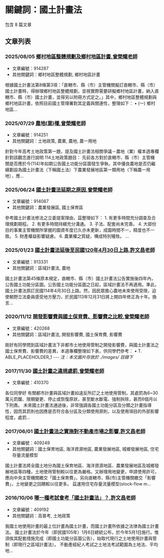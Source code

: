 # 關鍵詞：國土計畫法

包含 8 篇文章

## 文章列表

### 2025/08/05 [鄉村地區整體規劃及鄉村地區計畫,曾榮耀老師](../../articles/914287_%E9%84%89%E6%9D%91%E5%9C%B0%E5%8D%80%E6%95%B4%E9%AB%94%E8%A6%8F%E5%8A%83%E5%8F%8A%E9%84%89%E6%9D%91%E5%9C%B0%E5%8D%80%E8%A8%88%E7%95%AB%2C%E6%9B%BE%E6%A6%AE%E8%80%80%E8%80%81%E5%B8%AB.md)
- 文章編號：914287
- 其他關鍵詞：鄉村地區整體規劃, 鄉村地區計畫

根據國土計畫法第8條第3項：「直轄市、縣（市）主管機關擬訂直轄市、縣（市）國土計畫時，得辦理鄉村地區整體規劃，並視實際需要研擬鄉村地區計畫，納入直轄市、縣（市）國土計畫，並得另以附冊方式定之。」其中，鄉村地區整體規劃與鄉村地區計畫，依照目前國土管理署對其定義與關連性，整理如下： • (一) 鄉村地區...

### 2025/07/29 [農地(業)權,曾榮耀老師](../../articles/914251_%E8%BE%B2%E5%9C%B0%28%E6%A5%AD%29%E6%AC%8A%2C%E6%9B%BE%E6%A6%AE%E8%80%80%E8%80%81%E5%B8%AB.md)
- 文章編號：914251
- 其他關鍵詞：土地政策, 農業, 農地, 農一用地

針對今年高考土地政策第一題，提及國土計畫法相關爭議－農地（業）權本週專欄針對該觀念進行說明 114土地政策題目： 先前各方對於直轄市、縣（市）主管機關是否應於今(114)年如期公告國土功能分區圖發生爭執，其中優良農地是否仍繼續劃設為國土計畫法（下稱國土法）下農業發展地區第一類用地（下稱農一用地），應...

### 2025/06/24 [國土計畫法延期之原因,曾榮耀老師](../../articles/914087_%E5%9C%8B%E5%9C%9F%E8%A8%88%E7%95%AB%E6%B3%95%E5%BB%B6%E6%9C%9F%E4%B9%8B%E5%8E%9F%E5%9B%A0%2C%E6%9B%BE%E6%A6%AE%E8%80%80%E8%80%81%E5%B8%AB.md)
- 文章編號：914087
- 其他關鍵詞：農業發展區, 國土保育區

參考國土計畫法修法之立委提案理由，茲整理如下： 1. 有更多時間充分調查及合理規劃期程。 2. 有更多時間持續充分溝通。 3. 子法、配套尚未完善。 4. 大部份目的事業主管機關所掌握的圖資年度已久亦未更新，成圖時間不一，精度也不一致。 5. 財產權益影響疑慮。 6. 農業權之質疑，構成特別犧牲。 ...

### 2025/01/23 [國土計畫法延後至民國120年4月30日上路,許文昌老師](../../articles/913331_%E5%9C%8B%E5%9C%9F%E8%A8%88%E7%95%AB%E6%B3%95%E5%BB%B6%E5%BE%8C%E8%87%B3%E6%B0%91%E5%9C%8B120%E5%B9%B44%E6%9C%8830%E6%97%A5%E4%B8%8A%E8%B7%AF%2C%E8%A8%B1%E6%96%87%E6%98%8C%E8%80%81%E5%B8%AB.md)
- 文章編號：913331
- 其他關鍵詞：區域計畫法, 農地

國土計畫法第45條原本規定，直轄市、縣（市）國土計畫法公告實施後四年內，公告國土功能分區圖。公告國土功能分區圖之日起，區域計畫法不再適用。準此，國土計畫法原訂民國114年4月30日上路。然，因民眾擔心農地未來使用受限，迫使朝野立法委員感受地方壓力，於民國113年12月31日將上開四年修正為十年。換言...

### 2020/11/12 [開發影響費與國土保育費、影響費之比較,曾榮耀老師](../../articles/420268_%E9%96%8B%E7%99%BC%E5%BD%B1%E9%9F%BF%E8%B2%BB%E8%88%87%E5%9C%8B%E5%9C%9F%E4%BF%9D%E8%82%B2%E8%B2%BB%E3%80%81%E5%BD%B1%E9%9F%BF%E8%B2%BB%E4%B9%8B%E6%AF%94%E8%BC%83%2C%E6%9B%BE%E6%A6%AE%E8%80%80%E8%80%81%E5%B8%AB.md)
- 文章編號：420268
- 其他關鍵詞：區域計畫法, 開發影響費, 國土保育費, 影響費

剛好有同學問到區域計畫法下非都市土地使用管制之開發影響費，與國土計畫法之國土保育費、影響費的差異，本週專欄整理如下表，供同學們參考： • T. ABLE_PLACEHOLDER_1 --- *注：本文圖片存放於 ./images/ 目錄下*

### 2017/11/30 [國土計畫之違規處罰,曾榮耀老師](../../articles/410370_%E5%9C%8B%E5%9C%9F%E8%A8%88%E7%95%AB%E4%B9%8B%E9%81%95%E8%A6%8F%E8%99%95%E7%BD%B0%2C%E6%9B%BE%E6%A6%AE%E8%80%80%E8%80%81%E5%B8%AB.md)
- 文章編號：410370

各位同學好 有關都市計畫與區域計畫如違反所訂之土地使用管制，其處罰為6~30萬元罰鍰、限期變更、停止或恢復原狀，甚至斷水斷電、強制拆除，甚而6個月以下刑責。 未來國土計畫法通過後，非常強調各國土功能分區及分類之計畫指導性，因而其罰則也因應是否符合各分區及分類使用原則，以及使用項目的外部影響程度，處罰...

### 2017/06/01 [國土計畫法之實施對不動產市場之影響,許文昌老師](../../articles/409249_%E5%9C%8B%E5%9C%9F%E8%A8%88%E7%95%AB%E6%B3%95%E4%B9%8B%E5%AF%A6%E6%96%BD%E5%B0%8D%E4%B8%8D%E5%8B%95%E7%94%A2%E5%B8%82%E5%A0%B4%E4%B9%8B%E5%BD%B1%E9%9F%BF%2C%E8%A8%B1%E6%96%87%E6%98%8C%E8%80%81%E5%B8%AB.md)
- 文章編號：409249
- 其他關鍵詞：國土保育地區, 海洋資源地區, 農業發展地區, 城鄉發展地區, 住宅存量流量模型

國土計畫法將全國土地分為國土保育地區、海洋資源地區、農業發展地區及城鄉發展地區等四種，土地使用管制較以往更為嚴格。又辦理用地變更，申請使用許可，應向中央主管機關繳交「國土保育費」，另向直轄市、縣(市)主管機關繳交「影響費」，土地變更之回饋較以往更多。 茲運用住宅存量流量模型(stock-flow m...

### 2016/10/06 [哪一種考試會考「國土計畫法」？,許文昌老師](../../articles/409192_%E5%93%AA%E4%B8%80%E7%A8%AE%E8%80%83%E8%A9%A6%E6%9C%83%E8%80%83%E3%80%8C%E5%9C%8B%E5%9C%9F%E8%A8%88%E7%95%AB%E6%B3%95%E3%80%8D%EF%BC%9F%2C%E8%A8%B1%E6%96%87%E6%98%8C%E8%80%81%E5%B8%AB.md)
- 文章編號：409192
- 其他關鍵詞：高普考, 土地政策

我國土地使用計畫的最上位計畫為國土計畫，而國土計畫所依據之法律為國土計畫法。 國土計畫法於今年（即民國105年）1月6日總統公布，於今年5月1日施行。惟須俟其配套措施完成（即國土功能分區圖公告），始取代現行之土地使用計畫與管制（即現行之區域計畫法）。 不動產經紀人考試之土地法考試範圍為土地法、平均地...
